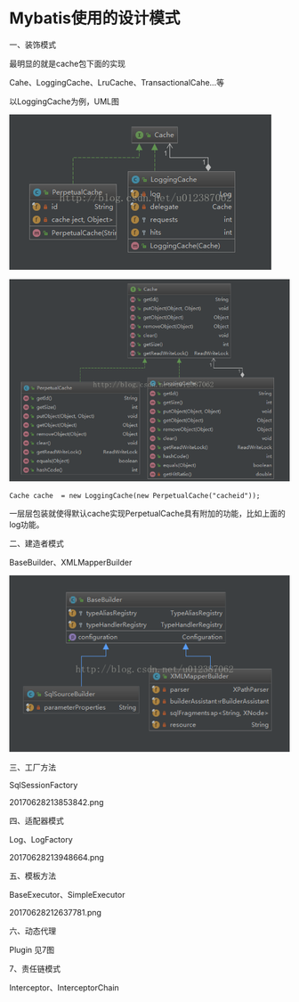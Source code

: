 # Mybatis使用的设计模式

一、装饰模式

最明显的就是cache包下面的实现

Cahe、LoggingCache、LruCache、TransactionalCahe...等

以LoggingCache为例，UML图

![img](/static/image/20170628210545089.png)

![img](/static/image/20170628210109123.png)

```
Cache cache  = new LoggingCache(new PerpetualCache("cacheid"));
```

一层层包装就使得默认cache实现PerpetualCache具有附加的功能，比如上面的log功能。

二、建造者模式

BaseBuilder、XMLMapperBuilder

![img](/static/image/20170628214707239.png)

三、工厂方法

SqlSessionFactory

20170628213853842.png

四、适配器模式

Log、LogFactory

20170628213948664.png

五、模板方法

BaseExecutor、SimpleExecutor

20170628212637781.png

六、动态代理

Plugin 见7图

7、责任链模式

Interceptor、InterceptorChain

